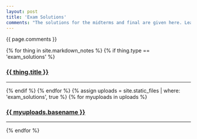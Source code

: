 ```yaml
---
layout: post
title: 'Exam Solutions'
comments: "The solutions for the midterms and final are given here. Learn from them and fix any problems early! **We're more than happy to help you learn.** Things might get worse if you guys don't have those weak spots fixed. Better early than late, because (at least for me), things get harder!!!!"
---
```


{{ page.comments }}

<div>
{% for thing in site.markdown_notes %}
  {% if thing.type == 'exam_solutions' %}
    <h3><a href="{{ thing.url | relative_url }}">{{ thing.title }}</a></h3><hr/>
  {% endif %}
{% endfor %}
{% assign uploads = site.static_files | where: 'exam_solutions', true %}
{% for myuploads in uploads %}
  <h3><a href= "{{ site.baseurl }}/{{ myuploads.path }}">{{ myuploads.basename }}</a></h3><hr/>
{% endfor %}
</div>
